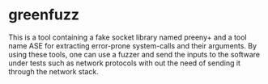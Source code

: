 # greenfuzz 
This is a tool containing a fake socket library named preeny+ and a tool name ASE for extracting error-prone system-calls and their arguments. 
By using these tools, one can use a fuzzer and send the inputs to the software under tests such as network protocols with out the need of sending it through the network stack. 
